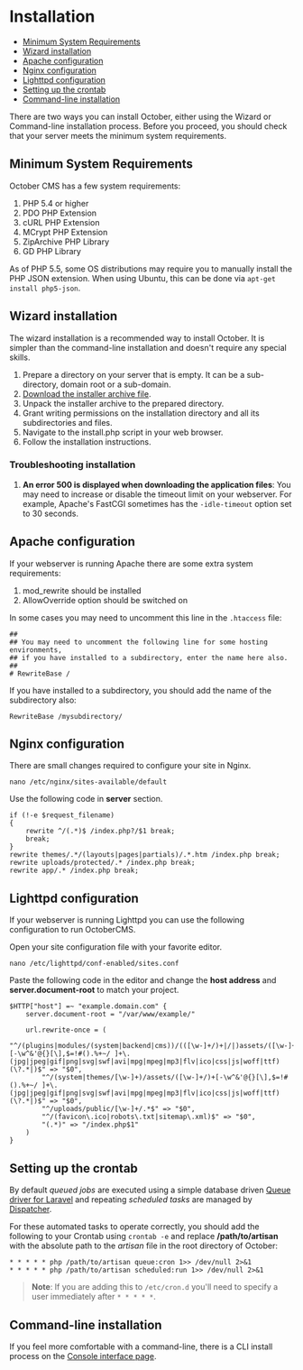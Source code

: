 # Installation

- [Minimum System Requirements](#system-requirements)
- [Wizard installation](#wizard-installation)
- [Apache configuration](#apache-configuration)
- [Nginx configuration](#nginx-configuration)
- [Lighttpd configuration](#lighttd-configuration)
- [Setting up the crontab](#crontab-setup)
- [Command-line installation](#command-line-installation)

There are two ways you can install October, either using the Wizard or Command-line installation process.
Before you proceed, you should check that your server meets the minimum system requirements.

<a name="system-requirements" class="anchor" href="#system-requirements"></a>
## Minimum System Requirements

October CMS has a few system requirements:

1. PHP 5.4 or higher
1. PDO PHP Extension
1. cURL PHP Extension
1. MCrypt PHP Extension
1. ZipArchive PHP Library
1. GD PHP Library

As of PHP 5.5, some OS distributions may require you to manually install the PHP JSON extension.
When using Ubuntu, this can be done via ``apt-get install php5-json``.

<a name="wizard-installation" class="anchor" href="#wizard-installation"></a>
## Wizard installation

The wizard installation is a recommended way to install October. It is simpler than the command-line installation and doesn't require any special skills.

1. Prepare a directory on your server that is empty. It can be a sub-directory, domain root or a sub-domain.
1. [Download the installer archive file](https://github.com/octobercms/install/archive/master.zip).
1. Unpack the installer archive to the prepared directory.
1. Grant writing permissions on the installation directory and all its subdirectories and files.
1. Navigate to the install.php script in your web browser.
1. Follow the installation instructions.

### Troubleshooting installation

1. **An error 500 is displayed when downloading the application files**: You may need to increase or disable the timeout limit on your webserver. For example, Apache's FastCGI sometimes has the `-idle-timeout` option set to 30 seconds.

<a name="apache-configuration" class="anchor" href="#apache-configuration"></a>
## Apache configuration

If your webserver is running Apache there are some extra system requirements:

1. mod_rewrite should be installed
1. AllowOverride option should be switched on

In some cases you may need to uncomment this line in the `.htaccess` file:

    ##
    ## You may need to uncomment the following line for some hosting environments,
    ## if you have installed to a subdirectory, enter the name here also.
    ##
    # RewriteBase /

If you have installed to a subdirectory, you should add the name of the subdirectory also:

    RewriteBase /mysubdirectory/

<a name="nginx-configuration" class="anchor" href="#nginx-configuration"></a>
## Nginx configuration

There are small changes required to configure your site in Nginx.

`nano /etc/nginx/sites-available/default`

Use the following code in **server** section.

    if (!-e $request_filename)
    {
        rewrite ^/(.*)$ /index.php?/$1 break;
        break;
    }
    rewrite themes/.*/(layouts|pages|partials)/.*.htm /index.php break;
    rewrite uploads/protected/.* /index.php break;
    rewrite app/.* /index.php break;

<a name="lighttd-configuration" class="anchor" href="#lighttd-configuration"></a>
## Lighttpd configuration

If your webserver is running Lighttpd you can use the following configuration to run OctoberCMS.

Open your site configuration file with your favorite editor.

`nano /etc/lighttpd/conf-enabled/sites.conf`

Paste the following code in the editor and change the **host address** and  **server.document-root** to match your project.

    $HTTP["host"] =~ "example.domain.com" {
        server.document-root = "/var/www/example/"

        url.rewrite-once = (
            "^/(plugins|modules/(system|backend|cms))/(([\w-]+/)+|/|)assets/([\w-]+/)+[-\w^&'@{}[\],$=!#().%+~/ ]+\.(jpg|jpeg|gif|png|svg|swf|avi|mpg|mpeg|mp3|flv|ico|css|js|woff|ttf)(\?.*|)$" => "$0",
            "^/(system|themes/[\w-]+)/assets/([\w-]+/)+[-\w^&'@{}[\],$=!#().%+~/ ]+\.(jpg|jpeg|gif|png|svg|swf|avi|mpg|mpeg|mp3|flv|ico|css|js|woff|ttf)(\?.*|)$" => "$0",
            "^/uploads/public/[\w-]+/.*$" => "$0",
            "^/(favicon\.ico|robots\.txt|sitemap\.xml)$" => "$0",
            "(.*)" => "/index.php$1"
        )
    }

<a name="crontab-setup" class="anchor" href="#crontab-setup"></a>
## Setting up the crontab

By default *queued jobs* are executed using a simple database driven [Queue driver for Laravel](http://laravel.com/docs/queues) and repeating *scheduled tasks* are managed by [Dispatcher](https://github.com/indatus/dispatcher).

For these automated tasks to operate correctly, you should add the following to your Crontab using `crontab -e` and replace **/path/to/artisan** with the absolute path to the *artisan* file in the root directory of October:

    * * * * * php /path/to/artisan queue:cron 1>> /dev/null 2>&1
    * * * * * php /path/to/artisan scheduled:run 1>> /dev/null 2>&1

> **Note**: If you are adding this to `/etc/cron.d` you'll need to specify a user immediately after `* * * * *`.

<a name="command-line-installation" class="anchor" href="#command-line-installation"></a>
## Command-line installation

If you feel more comfortable with a command-line, there is a CLI install process on the [Console interface page](console#console-install).
